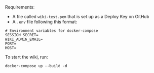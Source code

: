 Requirements:
 * A file called `wiki-test.pem` that is set up as a Deploy Key on GitHub
 * A `.env` file following this format:
```
# Environment variables for docker-compose
SESSION_SECRET=
WIKI_ADMIN_EMAIL=
PORT=
HOST=
```

To start the wiki, run:
```
docker-compose up --build -d
```
